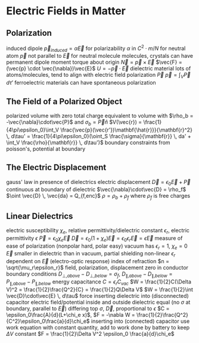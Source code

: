 # Electric Fields in Matter
## Polarization
induced dipole
	$\vec{p}_{induced} = \alpha\vec{E}$ for polarizability $\alpha$ in $C^2\cdot m/N$ for neutral atom
	$\vec{p}$ not parallel to $\vec{E}$ for neutral molecule
	molecules, crystals can have permanent dipole moment
	torque about origin
		$\vec{N} = \vec{p} \times \vec{E}$
		$\vec{F} = (\vec{p} \cdot \vec{\nabla})\vec{E}$
			$U = -\vec{p}\cdot\vec{E}$
dielectric material
	lots of atoms/molecules, tend to align with electric field
	polarization $\vec{P}$
		$\vec{p} = \int_V \vec{P} \, d\tau'$
	ferroelectric materials can have spontaneous polarization
## The Field of a Polarized Object
polarized volume with zero total charge equivalent to volume with $\rho_b = -\vec{\nabla}\cdot\vec{P}$ and $\sigma_b = \vec{P}\hat{n}$
		$V(\vec{r}) = \frac{1}{4\pi\epsilon_0}\int_V \frac{\vec{p}(\vec{r'})\mathbf{\hat{r}}}{\mathbf{r}^2} \, d\tau' = \frac{1}{4\pi\epsilon_0}(\oint_S \frac{\sigma}{\mathbf{r}} \, da' + \int_V \frac{\rho}{\mathbf{r}} \, d\tau')$
		boundary constraints from poisson's, potential at boundary
## The Electric Displacement
gauss' law in presence of dielectrics
	electric displacement $\vec{D} = \epsilon_0\vec{E} + \vec{P}$
		continuous at boundary of dielectric
	$\vec{\nabla}\cdot\vec{D} = \rho_f$
	$\oint \vec{D} \, \vec{da} = Q_{f,enc}$
	$\rho = \rho_b + \rho_f$ where $\rho_f$ is free charges
## Linear Dielectrics
electric susceptibility $\chi_e$, relative permittivity/dielectric constant $\epsilon_r$, electric permittivity $\epsilon$
	$\vec{P} = \epsilon_0\chi_e\vec{E}$
	$\vec{D} = \epsilon_0(1+\chi_e)\vec{E} = \epsilon_0\epsilon_r\vec{E}  =\epsilon\vec{E}$
	measure of ease of polarization (nonpolar hard, polar easy)
		vacuum has $\epsilon_r =  1$, $\chi_e = 0$
		$\vec{E}$ smaller in dielectric than in vacuum, partial shielding
	non-linear
		$\epsilon_r$ dependent on $\vec{E}$ (electro-optic response)
		index of refraction $n = \sqrt{\mu_r\epsilon_r}$
	field, polarization, displacement zero in conductor
boundary conditions
	$D_{\perp,above}-D_{\perp,below}=\sigma_f$, $D_{\parallel,above}-D_{\parallel,below} = P_{\parallel,above}-P_{\parallel,below}$
energy
	capacitance $C = \epsilon_r C_{vac}$
	$W = \frac{1}{2}C(\Delta V)^2 = \frac{1}{2}\frac{Q^2}{C} = \frac{1}{2}Q\Delta V$
	$W = \frac{1}{2}\int \vec{D}\cdot\vec{E} \, d\tau$
force
	inserting dielectric into (disconnected) capacitor
		electric field/potential inside and outside dielectric equal (no $\sigma$ at boundary, parallel to $\vec{E}$)
		differing top $\sigma$, $\vec{D}$, proportional to $\epsilon$
		$C = \epsilon_0\frac{A}{d}(L+\chi_e x)$, $F = -\nabla W = \frac{1}{2}\frac{Q^2}{C^2}\epsilon_0\frac{a}{d}\chi_e$
	inserting into (connected) capacitor
		use work equation with constant quantity, add to work done by battery to keep $\Delta V$ constant
			$F = \frac{1}{2}\Delta V^2 \epsilon_0 \frac{a}{d}\chi_e$